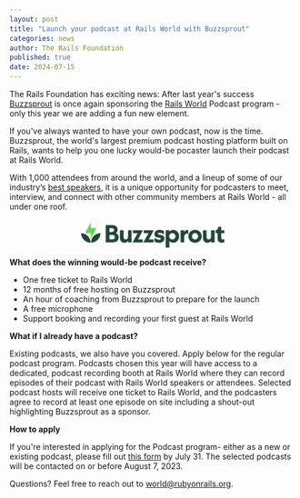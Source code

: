 ```yaml
---
layout: post
title: "Launch your podcast at Rails World with Buzzsprout"
categories: news
author: The Rails Foundation
published: true
date: 2024-07-15
---
```


The Rails Foundation has exciting news: After last year's success <a href="https://www.buzzsprout.com">Buzzsprout</a> is once again sponsoring the [Rails World](/world) Podcast program - only this year we are adding a fun new element. 

If you've always wanted to have your own podcast, now is the time. Buzzsprout, the world's largest premium podcast hosting platform built on Rails, wants to help you one lucky would-be pocaster launch their podcast at Rails World.

With 1,000 attendees from around the world, and a lineup of some of our industry’s [best speakers](/world/2024/speakers), it is a unique opportunity for podcasters to meet, interview, and connect with other community members at Rails World - all under one roof.

<p style="text-align: center; margin-top: 20px"><img src="/assets/images/logo-buzzsprout-new.svg" style="width: 50%"></p>

__What does the winning would-be podcast receive?__
- One free ticket to Rails World
- 12 months of free hosting on Buzzsprout
- An hour of coaching from Buzzsprout to prepare for the launch 
- A free microphone 
- Support booking and recording your first guest at Rails World

__What if I already have a podcast?__

Existing podcasts, we also have you covered. Apply below for the regular podcast program. Podcasts chosen this year will have access to a dedicated, podcast recording booth at Rails World where they can record episodes of their podcast with Rails World speakers or attendees. Selected podcast hosts will receive one ticket to Rails World, and the podcasters agree to record at least one episode on site including a shout-out highlighting Buzzsprout as a sponsor.

__How to apply__

If you're interested in applying for the Podcast program- either as a new or existing podcast, please fill out [this form](https://rails-foundation.neetoform.com/22d137ad8211f04ec636) by July 31. The selected podcasts will be contacted on or before August 7, 2023.

Questions? Feel free to reach out to <a href="mailto:world@rubyonrails.org">world@rubyonrails.org</a>.
